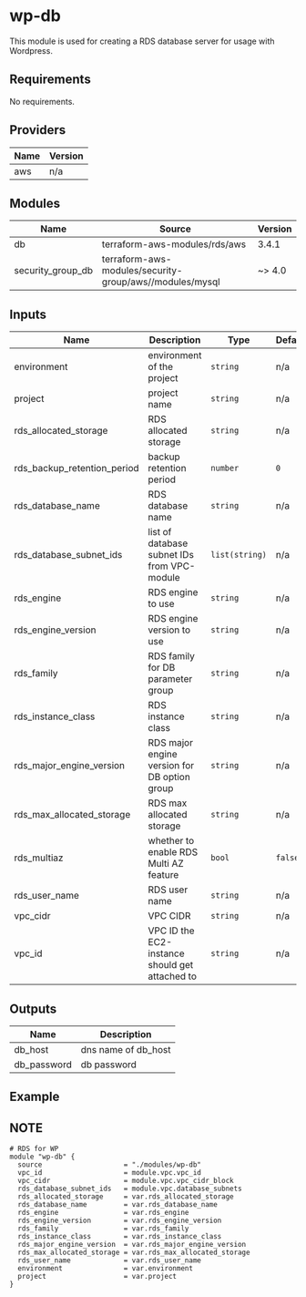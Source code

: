 <!-- BEGIN_TF_DOCS -->
# wp-db

This module is used for creating a RDS database server for usage with Wordpress.

## Requirements

No requirements.

## Providers

| Name | Version |
|------|---------|
| aws | n/a |

## Modules

| Name | Source | Version |
|------|--------|---------|
| db | terraform-aws-modules/rds/aws | 3.4.1 |
| security\_group\_db | terraform-aws-modules/security-group/aws//modules/mysql | ~> 4.0 |

## Inputs

| Name | Description | Type | Default | Required |
|------|-------------|------|---------|:--------:|
| environment | environment of the project | `string` | n/a | yes |
| project | project name | `string` | n/a | yes |
| rds\_allocated\_storage | RDS allocated storage | `string` | n/a | yes |
| rds\_backup\_retention\_period | backup retention period | `number` | `0` | no |
| rds\_database\_name | RDS database name | `string` | n/a | yes |
| rds\_database\_subnet\_ids | list of database subnet IDs from VPC-module | `list(string)` | n/a | yes |
| rds\_engine | RDS engine to use | `string` | n/a | yes |
| rds\_engine\_version | RDS engine version to use | `string` | n/a | yes |
| rds\_family | RDS family for DB parameter group | `string` | n/a | yes |
| rds\_instance\_class | RDS instance class | `string` | n/a | yes |
| rds\_major\_engine\_version | RDS major engine version for DB option group | `string` | n/a | yes |
| rds\_max\_allocated\_storage | RDS max allocated storage | `string` | n/a | yes |
| rds\_multiaz | whether to enable RDS Multi AZ feature | `bool` | `false` | no |
| rds\_user\_name | RDS user name | `string` | n/a | yes |
| vpc\_cidr | VPC CIDR | `string` | n/a | yes |
| vpc\_id | VPC ID the EC2-instance should get attached to | `string` | n/a | yes |

## Outputs

| Name | Description |
|------|-------------|
| db\_host | dns name of db\_host |
| db\_password | db password |



Example
---
**NOTE**
---
```hcl
# RDS for WP
module "wp-db" {
  source                    = "./modules/wp-db"
  vpc_id                    = module.vpc.vpc_id
  vpc_cidr                  = module.vpc.vpc_cidr_block
  rds_database_subnet_ids   = module.vpc.database_subnets
  rds_allocated_storage     = var.rds_allocated_storage
  rds_database_name         = var.rds_database_name
  rds_engine                = var.rds_engine
  rds_engine_version        = var.rds_engine_version
  rds_family                = var.rds_family
  rds_instance_class        = var.rds_instance_class
  rds_major_engine_version  = var.rds_major_engine_version
  rds_max_allocated_storage = var.rds_max_allocated_storage
  rds_user_name             = var.rds_user_name
  environment               = var.environment
  project                   = var.project
}
```
<!-- END_TF_DOCS -->